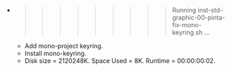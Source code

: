 * >>>>>>>>> Running inst-std-graphic-00-pinta-fix-mono-keyring.sh ...
  * Add mono-project keyring.
  * Install mono-keyring.
  * Disk size = 2120248K. Space Used = 8K. Runtime = 00:00:00:02.
